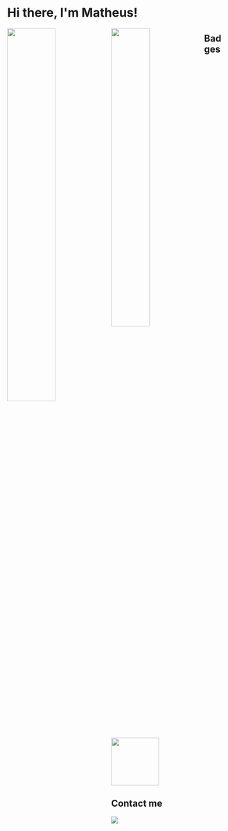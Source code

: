 # Hi there, I'm Matheus!

<img align="left" width="47%" src="https://github-readme-stats.vercel.app/api?username=matheudev&show_icons=true&theme=transparent" />

<img align="left" width="42%" src="https://github-readme-stats.vercel.app/api/top-langs/?username=matheudev&layout=compact" />

## Badges

<a href="https://www.credly.com/earner/earned/badge/660da81e-3c4b-47f4-b967-c15075738e3a" target="_blank"><img src="https://images.credly.com/size/340x340/images/08216781-93cb-4ba1-8110-8eb3401fa8ce/Docker_Essentials_-_ISDN.png" height="110px" /></a>

## Contact me
<a href="https://www.linkedin.com/in/matheudev/" target="_blank"><img src="https://img.shields.io/badge/LinkedIn-0077B5?style=for-the-badge&logo=linkedin&logoColor=white" /></a>
